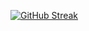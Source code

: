 [![GitHub Streak](https://streak-stats.demolab.com/?user=subhaorku&currStreakNum=2FD3EB&fire=pink&sideLabels=F00&date_format=[Y.]n.j)](https://git.io/streak-stats)
